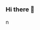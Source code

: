 ### Hi there 👋

<!--
**nidhibsws/nidhibsws** is a ✨ _special_ ✨ repository because its `README.md` (this file) appears on your GitHub profile.

Here are some ideas to get you started:

- 🔭 I’m currently working on Data analysis and visualization
- 🌱 I’m currently learning NumPy and XML parsing
- 👯 I’m looking to collaborate on any fun coding project
- 💬 Ask me about ...
- 📫 Inbox me @ https://www.linkedin.com/in/nidhibiswas/ 
- 😄 Pronouns: She/Her
- ⚡ Fun fact: I love to design cool stuffs!
-->
n
